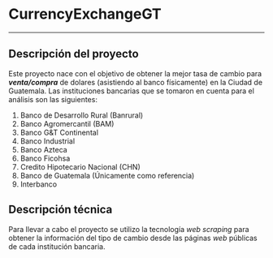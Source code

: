 # CurrencyExchangeGT
---
## Descripción del proyecto
Este proyecto nace con el objetivo de obtener la mejor tasa de cambio para ***venta/compra*** de dolares (asistiendo al banco físicamente) en la Ciudad de Guatemala. Las instituciones bancarias que se tomaron en cuenta para el análisis son las siguientes:
1. Banco de Desarrollo Rural (Banrural)
2. Banco Agromercantil (BAM)
3. Banco G&T Continental
4. Banco Industrial
5. Banco Azteca
6. Banco Ficohsa
7. Credito Hipotecario Nacional (CHN)
8. Banco de Guatemala (Únicamente como referencia)
9. Interbanco

## Descripción técnica
Para llevar a cabo el proyecto se utilizo la tecnología *web scraping* para obtener la información del tipo de cambio desde las páginas *web* públicas de cada institución bancaria.  
